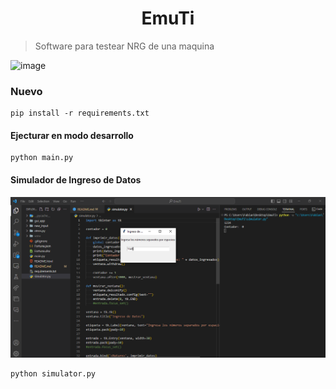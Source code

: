 <div align="center">

# EmuTi

</div>

> Software para testear NRG de una maquina

![image](https://github.com/Fabian-Martinez-Rincon/Fabian-Martinez-Rincon/assets/55964635/b571b86d-092c-4398-a842-59f0da2ef49a)

### Nuevo

```
pip install -r requirements.txt
```

#### Ejecturar en modo desarrollo

```
python main.py
```

#### Simulador de Ingreso de Datos

![Alt text](/otros.py/image.png)


```
python simulator.py
```